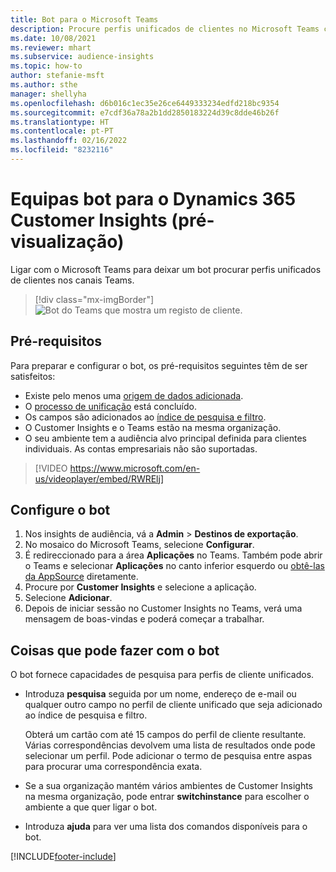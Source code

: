 ```yaml
---
title: Bot para o Microsoft Teams
description: Procure perfis unificados de clientes no Microsoft Teams com a ajuda de um bot.
ms.date: 10/08/2021
ms.reviewer: mhart
ms.subservice: audience-insights
ms.topic: how-to
author: stefanie-msft
ms.author: sthe
manager: shellyha
ms.openlocfilehash: d6b016c1ec35e26ce6449333234edfd218bc9354
ms.sourcegitcommit: e7cdf36a78a2b1dd2850183224d39c8dde46b26f
ms.translationtype: HT
ms.contentlocale: pt-PT
ms.lasthandoff: 02/16/2022
ms.locfileid: "8232116"
---
```

# <a name="teams-bot-for-dynamics-365-customer-insights-preview"></a>Equipas bot para o Dynamics 365 Customer Insights (pré-visualização)

Ligar com o Microsoft Teams para deixar um bot procurar perfis unificados de clientes nos canais Teams.

> [!div class="mx-imgBorder"]
> ![Bot do Teams que mostra um registo de cliente.](media/teams-bot.png "Bot do Teams que mostra um registo de cliente")

## <a name="prerequisites"></a>Pré-requisitos

Para preparar e configurar o bot, os pré-requisitos seguintes têm de ser satisfeitos:

- Existe pelo menos uma [origem de dados adicionada](data-sources.md).
- O [processo de unificação](data-unification.md) está concluído.
- Os campos são adicionados ao [índice de pesquisa e filtro](search-filter-index.md).
- O Customer Insights e o Teams estão na mesma organização.
- O seu ambiente tem a audiência alvo principal definida para clientes individuais. As contas empresariais não são suportadas.


> [!VIDEO https://www.microsoft.com/en-us/videoplayer/embed/RWRElj]
## <a name="configure-the-bot"></a>Configure o bot

1. Nos insights de audiência, vá a **Admin** > **Destinos de exportação**.
1. No mosaico do Microsoft Teams, selecione **Configurar**.
1. É redireccionado para a área **Aplicações** no Teams. Também pode abrir o Teams e selecionar **Aplicações** no canto inferior esquerdo ou [obtê-las da AppSource](https://go.microsoft.com/fwlink/?linkid=2124104) diretamente.
1. Procure por **Customer Insights** e selecione a aplicação.
1. Selecione **Adicionar**.
1. Depois de iniciar sessão no Customer Insights no Teams, verá uma mensagem de boas-vindas e poderá começar a trabalhar.

## <a name="things-you-can-do-with-the-bot"></a>Coisas que pode fazer com o bot

O bot fornece capacidades de pesquisa para perfis de cliente unificados.

- Introduza **pesquisa** seguida por um nome, endereço de e-mail ou qualquer outro campo no perfil de cliente unificado que seja adicionado ao índice de pesquisa e filtro.

  Obterá um cartão com até 15 campos do perfil de cliente resultante. Várias correspondências devolvem uma lista de resultados onde pode selecionar um perfil. Pode adicionar o termo de pesquisa entre aspas para procurar uma correspondência exata.

- Se a sua organização mantém vários ambientes de Customer Insights na mesma organização, pode entrar **switchinstance** para escolher o ambiente a que quer ligar o bot.

- Introduza **ajuda** para ver uma lista dos comandos disponíveis para o bot.  


[!INCLUDE[footer-include](../includes/footer-banner.md)]